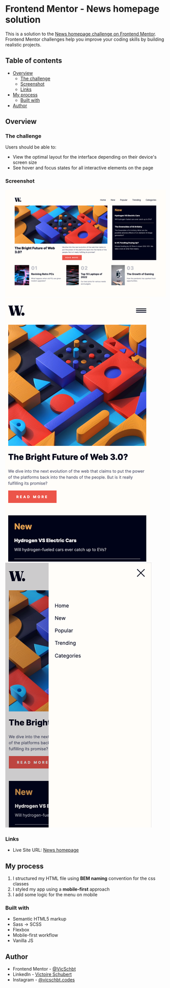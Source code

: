 # Frontend Mentor - News homepage solution

This is a solution to the [News homepage challenge on Frontend Mentor](https://www.frontendmentor.io/challenges/news-homepage-H6SWTa1MFl). Frontend Mentor challenges help you improve your coding skills by building realistic projects.

## Table of contents

- [Overview](#overview)
  - [The challenge](#the-challenge)
  - [Screenshot](#screenshot)
  - [Links](#links)
- [My process](#my-process)
  - [Built with](#built-with)
- [Author](#author)

## Overview

### The challenge

Users should be able to:

- View the optimal layout for the interface depending on their device's screen size
- See hover and focus states for all interactive elements on the page

### Screenshot

![](./screenshots/screenshot-desktop.png)
![](./screenshots/screenshot-mobile.png) ![](./screenshots/screenshot-mobile-menu.png)

### Links

<!-- - Solution URL: [Add solution URL here](https://your-solution-url.com) -->
- Live Site URL: [News homepage](https://vicschbt.github.io/PERSO-news-homepage/) 

## My process

1. I structured my HTML file using **BEM naming** convention for the css classes
2. I styled my app using a **mobile-first** approach
3. I add some logic for the menu on mobile

### Built with

- Semantic HTML5 markup
- Sass -> SCSS
- Flexbox
- Mobile-first workflow
- Vanilla JS

## Author

- Frontend Mentor - [@VicSchbt](https://www.frontendmentor.io/profile/VicSchbt)
- LinkedIn - [Victoire Schubert](www.linkedin.com/in/victoire-schubert)
- Instagram - [@vicschbt.codes](https://www.instagram.com/vicschbt.codes?igsh=OHczMzcwMWpjZm1p&utm_source=qr)
